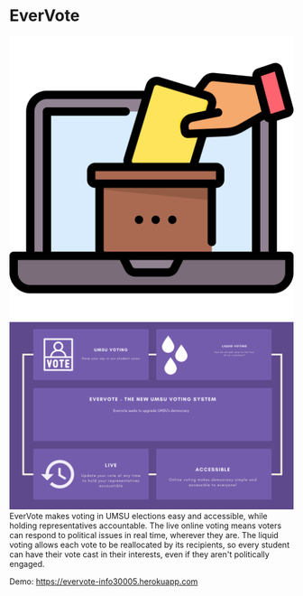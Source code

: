 # EverVote
![logo](https://github.com/wiwilin/Evervote/blob/master/public/imgs/logo.svg)
![intro](https://github.com/wiwilin/Evervote/blob/master/public/imgs/intro_pic.png)
EverVote makes voting in UMSU elections easy and accessible, while holding representatives accountable. The live online voting means voters can respond to political issues in real time, wherever they are. The liquid voting allows each vote to be reallocated by its recipients, so every student can have their vote cast in their interests, even if they aren't politically engaged.

Demo: https://evervote-info30005.herokuapp.com
